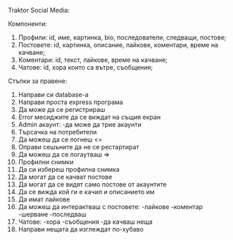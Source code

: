 Traktor Social Media:

Компоненти:
1. Профили: id, име, картинка, bio, последователи, следващи, постове;
2. Постовете: id, картинка, описание, лайкове, коментари, време на качване;
3. Коментари: id, текст, лайкове, време на качване;
4. Чатове: id, хора които са вътре, съобщения;

Стъпки за правене:
1. Направи си database-a
2. Направи проста express програма
3. Да може да се регистрираш
4. Error месиджите да се виждат на същия екран
5. Admin акаунт:
    -да може да трие акаунти
6. Tърсачка на потребители
7. Да можеш да се логнеш <=
8. Оправи сешъните да не се рестартират
9. Да можеш да се логаутваш =>
10. Профилни снимки
11. Да си избереш профилна снимка
12. Да могат да се качват постове
13. Да могат да се видят само постове от акаунтите
14. Да се вижда кой ги е качил и описанието им
15. Да имат лайкове
16. Да можеш да интерактваш с постовете:
    -лайкове
    -коментар
    -шерване
    -последваш
17. Чатове:
    -хора
    -съобщения
    -да качваш неща
18. Направи нещата да изглеждат по-хубаво